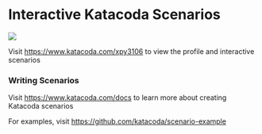 # Interactive Katacoda Scenarios

[![](http://shields.katacoda.com/katacoda/xpy3106/count.svg)](https://www.katacoda.com/xpy3106 "Get your profile on Katacoda.com")

Visit https://www.katacoda.com/xpy3106 to view the profile and interactive scenarios

### Writing Scenarios
Visit https://www.katacoda.com/docs to learn more about creating Katacoda scenarios

For examples, visit https://github.com/katacoda/scenario-example
